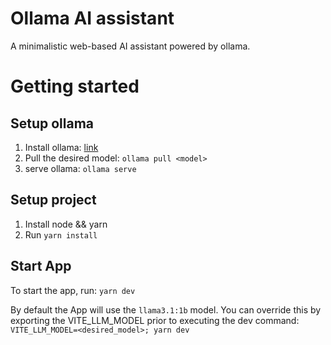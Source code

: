 # Ollama AI assistant

A minimalistic web-based AI assistant powered by ollama.

# Getting started

## Setup ollama
1. Install ollama: [link](https://github.com/ollama/ollama?tab=readme-ov-file#ollama)
2. Pull the desired model: 
    `ollama pull <model>`
3. serve ollama:
    `ollama serve`

## Setup project
1. Install node && yarn
2. Run `yarn install`

## Start App

To start the app, run: `yarn dev`

By default the App will use the `llama3.1:1b` model. You can override this by exporting the VITE_LLM_MODEL
prior to executing the dev command:
`VITE_LLM_MODEL=<desired_model>; yarn dev`
